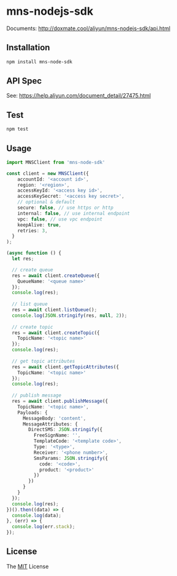 # mns-nodejs-sdk

Documents: http://doxmate.cool/aliyun/mns-nodejs-sdk/api.html

## Installation

```bash
npm install mns-node-sdk
```

## API Spec

See: https://help.aliyun.com/document_detail/27475.html

## Test

```sh
npm test
```

## Usage

```ts
import MNSClient from 'mns-node-sdk'

const client = new MNSClient({
    accountId: '<account id>',
    region: '<region>',
    accessKeyId: '<access key id>',
    accessKeySecret: '<access key secret>',
    // optional & default
    secure: false, // use https or http
    internal: false, // use internal endpoint
    vpc: false, // use vpc endpoint
    keepAlive: true,
    retries: 3,
  }
);

(async function () {
  let res;

  // create queue
  res = await client.createQueue({
    QueueName: '<queue name>'
  });
  console.log(res);
  
  // list queue
  res = await client.listQueue();
  console.log(JSON.stringify(res, null, 2));
  
  // create topic
  res = await client.createTopic({
    TopicName: '<topic name>'
  });
  console.log(res);
  
  // get topic attributes
  res = await client.getTopicAttributes({
    TopicName: '<topic name>'
  });
  console.log(res);
  
  // publish message
  res = await client.publishMessage({
    TopicName: '<topic name>',
    Payloads: {
      MessageBody: 'content',
      MessageAttributes: {
        DirectSMS: JSON.stringify({
          FreeSignName: '',
          TemplateCode: '<template code>',
          Type: '<type>',
          Receiver: '<phone number>',
          SmsParams: JSON.stringify({
            code: '<code>',
            product: '<product>'
          })
        })
      }
    }
  });
  console.log(res);
})().then((data) => {
  console.log(data);
}, (err) => {
  console.log(err.stack);
});
```

## License

The [MIT][1] License

[1]:	LICENSE
